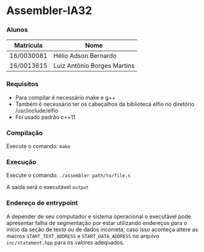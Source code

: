# Assembler-IA32

### Alunos

Matrícula | Nome
--- | ---
16/0030081 | Hélio Adson Bernardo
16/0013615 | Luiz Antônio Borges Martins

### Requisitos

- Para compilar é necessário make e g++
- Também é necessário ter os cabeçalhos da biblioteca elfio no diretório /usr/include/elfio
- Foi usado padrão c++11

### Compilação

Execute o comando:
`make`

### Execução

Execute o comando:
`./assembler path/to/file.s`

A saída será o executável `output`

### Endereço de entrypoint

A depender de seu computador e sistema operacional o executável pode apresentar falha de segmentação por estar utilizando endereços para o início da seção de texto ou de dados incorreta, caso isso aconteça altere as macros `START_TEXT_ADDRESS` e `START_DATA_ADDRESS` no arquivo `inc/statement.hpp` para os valores adequados.
